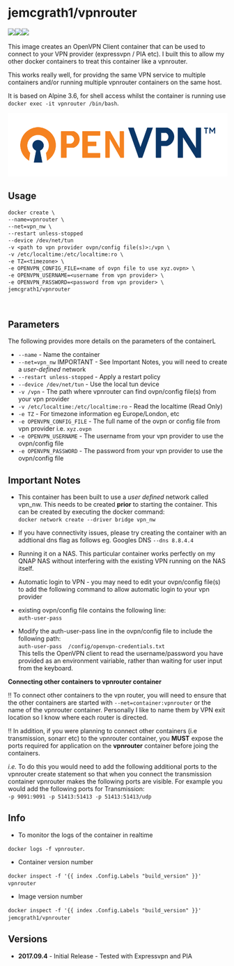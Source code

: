 
# jemcgrath1/vpnrouter

[![](https://images.microbadger.com/badges/image/jemcgrath1/vpnrouter.svg)](https://microbadger.com/images/jemcgrath1/vpnrouter "Get your own image badge on microbadger.com")[![](https://images.microbadger.com/badges/version/jemcgrath1/vpnrouter.svg)](https://microbadger.com/images/jemcgrath1/vpnrouter "Get your own version badge on microbadger.com")[![](https://images.microbadger.com/badges/commit/jemcgrath1/vpnrouter.svg)](https://microbadger.com/images/jemcgrath1/vpnrouter "Get your own commit badge on microbadger.com")

This image creates an OpenVPN Client container that can be used to connect to your VPN provider (expressvpn / PIA etc). I built this to allow my other docker containers to treat this container like a vpnrouter.

This works really well, for providng the same VPN service to multiple containers and/or running multiple vpnrouter containers on the same host.

It is based on Alpine 3.6, for shell access whilst the container is running use `docker exec -it vpnrouter /bin/bash`.

![OpenVPN](https://raw.githubusercontent.com/jemcgrath1/vpnrouter/master/openvpntech_logo1.png)

## Usage

```
docker create \
--name=vpnrouter \
--net=vpn_nw \
--restart unless-stopped
--device /dev/net/tun
-v <path to vpn provider ovpn/config file(s)>:/vpn \
-v /etc/localtime:/etc/localtime:ro \
-e TZ=<timezone> \
-e OPENVPN_CONFIG_FILE=<name of ovpn file to use xyz.ovpn> \
-e OPENVPN_USERNAME=<username from vpn provider> \
-e OPENVPN_PASSWORD=<password from vpn provider> \
jemcgrath1/vpnrouter
```
  <br />

## Parameters

The following provides more details on the parameters of the containerL
* `--name` - Name the container
* `--net=vpn_nw` IMPORTANT - See Important Notes, you will need to create a *user-defined* network
* `--restart unless-stopped` - Apply a restart policy
* `--device /dev/net/tun` - Use the local tun device
* `-v /vpn` - The path where vpnrouter can find ovpn/config file(s) from your vpn provider
* `-v /etc/localtime:/etc/localtime:ro` - Read the localtime (Read Only)
* `-e TZ` - For timezone information eg Europe/London, etc
* `-e OPENVPN_CONFIG_FILE` - The full name of the ovpn or config file from vpn provider i.e. `xyz.ovpn`
* `-e OPENVPN_USERNAME` - The username from your vpn provider to use the ovpn/config file
* `-e OPENVPN_PASSWORD` - The password from your vpn provider to use the ovpn/config file



## Important Notes

* This container has been built to use a *user defined* network called vpn_nw. This needs to be created **prior** to starting the container.
This can be created by executing the docker command:  
 `docker network create --driver bridge vpn_nw`

* If you have connectivity issues, please try creating the container with an addtional dns flag as follows eg. Googles DNS `--dns 8.8.4.4`

* Running it on a NAS. This particular container works perfectly on my QNAP NAS without interfering with the existing VPN running on the NAS itself.

* Automatic login to VPN - you may need to edit your ovpn/config file(s) to add the following command to allow automatic login to your vpn provider

 * existing ovpn/config file contains the following line:  
`auth-user-pass`

 * Modify the auth-user-pass line in the ovpn/config file to include the following path:  
 `auth-user-pass  /config/openvpn-credentials.txt`  
 This tells the OpenVPN client to read the username/password you have provided as an environment vairiable, rather than waiting for user input from the keyboard.


**Connecting other containers to vpnrouter container**  

  :bangbang: To connect other containers to the vpn router, you will need to ensure that the other containers are started with `--net=container:vpnrouter` or the name of the vpnrouter container. Personally I like to name them by VPN exit location so I know where each router is directed.

  :bangbang: In addition, if you were planning to connect other containers (i.e transmission, sonarr etc) to the vpnrouter container, you **MUST** expose the ports required for application on the **vpnrouter** container before joing the containers.

   *i.e.*  To do this you would need to add the following additional ports to the vpnrouter create statement so that when you connect the transmission container vpnrouter makes the following ports are visible. For example you would add the following ports for Transmission:  
  `-p 9091:9091 -p 51413:51413 -p 51413:51413/udp `


## Info

* To monitor the logs of the container in realtime

`docker logs -f vpnrouter`.

* Container version number

`docker inspect -f '{{ index .Config.Labels "build_version" }}' vpnrouter`

* Image version number

`docker inspect -f '{{ index .Config.Labels "build_version" }}' jemcgrath1/vpnrouter`

## Versions

+ **2017.09.4** - Initial Release - Tested with Expressvpn and PIA
